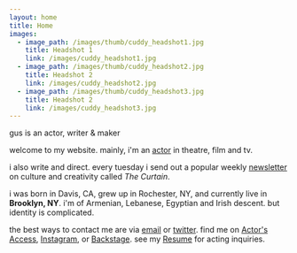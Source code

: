 ```yaml
---
layout: home
title: Home
images:
  - image_path: /images/thumb/cuddy_headshot1.jpg
    title: Headshot 1
    link: /images/cuddy_headshot1.jpg
  - image_path: /images/thumb/cuddy_headshot2.jpg
    title: Headshot 2
    link: /images/cuddy_headshot2.jpg
  - image_path: /images/thumb/cuddy_headshot3.jpg
    title: Headshot 2
    link: /images/cuddy_headshot3.jpg
---
```

<div id="intro" class="lh-title dib f1-ns f2-m f2">gus is an actor, writer <span class="i">&</span> maker</div>

welcome to my website.  mainly, i'm an [actor](/resume) in theatre, film and tv.

i also write and direct. every tuesday i send out a popular weekly [newsletter](https://guscuddy.substack.com/) on culture and creativity called _The Curtain_.

i was born in Davis, CA, grew up in Rochester, NY, and currently live in **Brooklyn, NY**. i'm of Armenian, Lebanese, Egyptian and Irish descent. but identity is complicated.

the best ways to contact me are via [email](mailto:gus.cuddy@gmail.com) or [twitter](https://twitter.com/guscuddy). find me on [Actor's Access](https://resumes.actorsaccess.com/guscuddy), [Instagram](https://instagram.com/guscuddy), or [Backstage](https://backstage.com/u/guscuddy). see my [Resume](/resume) for acting inquiries.